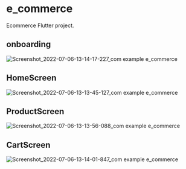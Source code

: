 # e_commerce

Ecommerce Flutter project.

## onboarding
![Screenshot_2022-07-06-13-14-17-227_com example e_commerce](https://user-images.githubusercontent.com/106269253/177539123-b65197dc-5305-4a3b-972a-dafdce52c52b.jpg)

## HomeScreen
![Screenshot_2022-07-06-13-13-45-127_com example e_commerce](https://user-images.githubusercontent.com/106269253/177539148-770da9ac-290c-448a-b7fc-ba4dc84942bf.jpg)

## ProductScreen
![Screenshot_2022-07-06-13-13-56-088_com example e_commerce](https://user-images.githubusercontent.com/106269253/177539173-bcfde7bd-b455-4420-bd0a-639e608a2217.jpg)

## CartScreen
![Screenshot_2022-07-06-13-14-01-847_com example e_commerce](https://user-images.githubusercontent.com/106269253/177539193-eced4939-c5cd-40f6-8ea8-8b8f5edeb22d.jpg)


